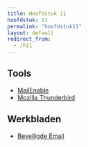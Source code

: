 ```yaml
---
title: Hoofdstuk 11
hoofdstuk: 11
permalink: "hoofdstuk11"
layout: default
redirect_from:
  - /h11
---
```

## Tools
* [MailEnable](https://www.mailenable.com/)
* [Mozilla Thunderbird](https://www.thunderbird.net/)

## Werkbladen
* [Beveiligde Email](https://drive.google.com/file/d/1HQIWWSiX4ri1Q_RapLOiWTWZj6lIFRuX/view?usp=sharing)

